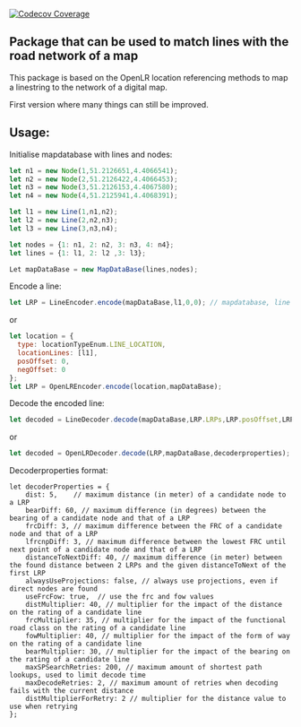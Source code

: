 [![Codecov Coverage](https://img.shields.io/codecov/c/github/kareldh/geo-data-integration/master.svg?style=flat-square)](https://codecov.io/gh/kareldh/geo-data-integration/)

## Package that can be used to match lines with the road network of a map

This package is based on the OpenLR location referencing methods to map a linestring to the network of a digital map.

First version where many things can still be improved.

## Usage:

Initialise mapdatabase with lines and nodes:
```Javascript
let n1 = new Node(1,51.2126651,4.4066541);
let n2 = new Node(2,51.2126422,4.4066453);
let n3 = new Node(3,51.2126153,4.4067580);
let n4 = new Node(4,51.2125941,4.4068391);

let l1 = new Line(1,n1,n2);
let l2 = new Line(2,n2,n3);
let l3 = new Line(3,n3,n4);

let nodes = {1: n1, 2: n2, 3: n3, 4: n4};
let lines = {1: l1, 2: l2 ,3: l3};

Let mapDataBase = new MapDataBase(lines,nodes);
```

Encode a line:
```Javascript
let LRP = LineEncoder.encode(mapDataBase,l1,0,0); // mapdatabase, line to encode, positive offset, negative offset
```
or
```Javascript
let location = {
  type: locationTypeEnum.LINE_LOCATION,
  locationLines: [l1],
  posOffset: 0,
  negOffset: 0
};
let LRP = OpenLREncoder.encode(location,mapDataBase);
```

Decode the encoded line:
```Javascript
let decoded = LineDecoder.decode(mapDataBase,LRP.LRPs,LRP.posOffset,LRP.negOffset,decoderProperties);
```
or
```Javascript
let decoded = OpenLRDecoder.decode(LRP,mapDataBase,decoderproperties);
```

Decoderproperties format:
```
let decoderProperties = {
    dist: 5,    // maximum distance (in meter) of a candidate node to a LRP
    bearDiff: 60, // maximum difference (in degrees) between the bearing of a candidate node and that of a LRP
    frcDiff: 3, // maximum difference between the FRC of a candidate node and that of a LRP
    lfrcnpDiff: 3, // maximum difference between the lowest FRC until next point of a candidate node and that of a LRP
    distanceToNextDiff: 40, // maximum difference (in meter) between the found distance between 2 LRPs and the given distanceToNext of the first LRP
    alwaysUseProjections: false, // always use projections, even if direct nodes are found
    useFrcFow: true,  // use the frc and fow values
    distMultiplier: 40, // multiplier for the impact of the distance on the rating of a candidate line
    frcMultiplier: 35, // multiplier for the impact of the functional road class on the rating of a candidate line
    fowMultiplier: 40, // multiplier for the impact of the form of way on the rating of a candidate line
    bearMultiplier: 30, // multiplier for the impact of the bearing on the rating of a candidate line
    maxSPSearchRetries: 200, // maximum amount of shortest path lookups, used to limit decode time
    maxDecodeRetries: 2, // maximum amount of retries when decoding fails with the current distance
    distMultiplierForRetry: 2 // multiplier for the distance value to use when retrying
};
```
